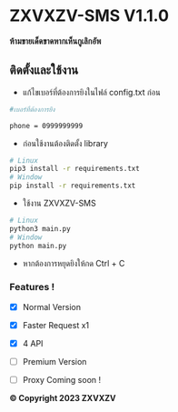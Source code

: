 # ZXVXZV-SMS V1.1.0
**ห้ามขายเด็ดขาดหากเห็นกูเลิกอัพ**


## ติดตั้งและใช้งาน
* แก้ไขเบอร์ที่ต้องการยิงในไฟล์ config.txt ก่อน
```bash
#เบอร์ที่ต้องการยิง

phone = 0999999999
```
* ก่อนใช้งานต้องติดตั้ง library
```bash
# Linux
pip3 install -r requirements.txt
# Window
pip install -r requirements.txt
```
* ใช้งาน ZXVXZV-SMS
```bash
# Linux
python3 main.py
# Window
python main.py
```
* หากต้องการหยุดยิงให้กด Ctrl + C
### Features !
- [x] Normal Version
- [x] Faster Request x1
- [x] 4 API
- [ ] Premium Version
- [ ] Proxy Coming soon !



**© Copyright 2023 ZXVXZV**
